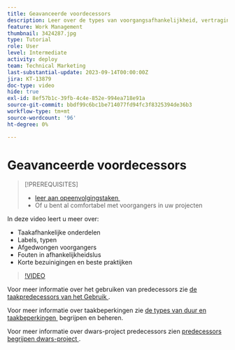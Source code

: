 ```yaml
---
title: Geavanceerde voordecessors
description: Leer over de types van voorgangsafhankelijkheid, vertragingstypes, gedwongen voorgangers, de fouten van de gebiedslus, en sommige korte besnoeiingen en beste praktijken.
feature: Work Management
thumbnail: 3424287.jpg
type: Tutorial
role: User
level: Intermediate
activity: deploy
team: Technical Marketing
last-substantial-update: 2023-09-14T00:00:00Z
jira: KT-13879
doc-type: video
hide: true
exl-id: 8ef57b1c-39fb-4c4e-852e-994ea718e91a
source-git-commit: bbdf99c6bc1be714077fd94fc3f8325394de36b3
workflow-type: tm+mt
source-wordcount: '96'
ht-degree: 0%

---
```


# Geavanceerde voordecessors


>[!PREREQUISITES]
>
>* [&#x200B; leer aan opeenvolgingstaken &#x200B;](https://experienceleague.adobe.com/docs/workfront-learn/tutorials-workfront/manage-work/tasks/learn-to-sequence-tasks.html?lang=nl-NL)
>* Of u bent al comfortabel met voorgangers in uw projecten


In deze video leert u meer over:

* Taakafhankelijke onderdelen
* Labels, typen
* Afgedwongen voorgangers
* Fouten in afhankelijkheidslus
* Korte bezuinigingen en beste praktijken

>[!VIDEO](https://video.tv.adobe.com/v/3424287/?quality=12&learn=on&enablevpops=1)

Voor meer informatie over het gebruiken van predecessors zie [&#x200B; de taakpredecessors van het Gebruik &#x200B;](https://experienceleague.adobe.com/docs/workfront/using/manage-work/tasks/use-task-predecessors/use-task-predecessors.html?lang=nl-NL).

Voor meer informatie over taakbeperkingen zie [&#x200B; de types van duur en taakbeperkingen &#x200B;](https://experienceleague.adobe.com/docs/workfront-learn/tutorials-workfront/manage-work/intermediate-projects/understand-and-manage-duration-types-and-task-constraints.html?lang=nl-NL) begrijpen en beheren.

Voor meer informatie over dwars-project predecessors zien [&#x200B; predecessors begrijpen dwars-project &#x200B;](https://experienceleague.adobe.com/docs/workfront-learn/tutorials-workfront/manage-work/intermediate-projects/understand-cross-project-predecessors.html?lang=nl-NL).
